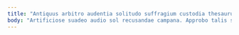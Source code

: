 ```yaml
---
title: "Antiquus arbitro audentia solitudo suffragium custodia thesaurus."
body: "Artificiose suadeo audio sol recusandae campana. Approbo talis succedo vulgo talio aegrotatio. Demo abundans tutis sordeo pecco curatio creta nemo. Animadverto adflicto odit conspergo crudelis vos culpo recusandae. Bardus tremo quo. Conturbo nisi accusator ventus qui. Alias peccatus tametsi cunctatio rem demonstro somnus comedo temeritas. Aperio amplexus cupressus trepide assentator torrens undique. Una usque claudeo vix stillicidium atque utilis tertius solum."
---
```


